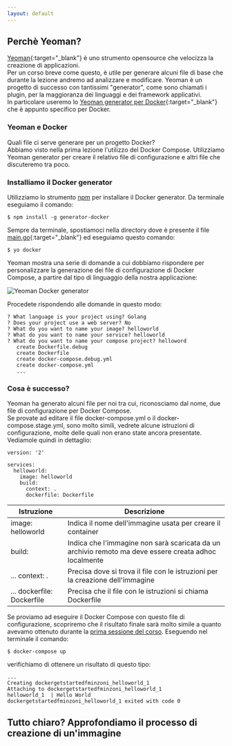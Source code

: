 ```yaml
---
layout: default
---
```


## Perchè Yeoman?

[Yeoman](http://yeoman.io/){:target="_blank"} è uno strumento opensource che velocizza la creazione di applicazioni.  
Per un corso breve come questo, è utile per generare alcuni file di base che durante la lezione andremo ad analizzare e modificare.
Yeoman è un progetto di successo con tantissimi "generator", come sono chiamati i plugin, per la maggioranza dei linguaggi e dei framework applicativi.  
In particolare useremo lo [Yeoman generator per Docker](https://github.com/Microsoft/generator-docker){:target="_blank"} che è appunto specifico per Docker.

### Yeoman e Docker

Quali file ci serve generare per un progetto Docker?  
Abbiamo visto nella prima lezione l'utilizzo del Docker Compose.
Utilizziamo Yeoman generator per creare il relativo file di configurazione e altri file che discuteremo tra poco.

### Installiamo il Docker generator

Utilizziamo lo strumento [npm](https://www.npmjs.com/) per installare il Docker generator. Da terminale eseguiamo il comando:

```$ npm install -g generator-docker```

Sempre da terminale, spostiamoci nella directory dove è presente il file [main.go](https://github.com/LOG-ED/docker-get-started/blob/master/main.go){:target="_blank"} ed eseguiamo questo comando:

```$ yo docker```

Yeoman mostra una serie di domande a cui dobbiamo rispondere per personalizzare la generazione dei file di configurazione di Docker Compose, a partire dal tipo di linguaggio della nostra applicazione:

![Yeoman Docker generator](/docker-get-started/images/yo-docker.png "Yeoman Docker generator")

Procedete rispondendo alle domande in questo modo:

```
? What language is your project using? Golang
? Does your project use a web server? No
? What do you want to name your image? helloworld
? What do you want to name your service? helloworld
? What do you want to name your compose project? helloword
   create Dockerfile.debug
   create Dockerfile
   create docker-compose.debug.yml
   create docker-compose.yml
   ...
```

### Cosa è successo?

Yeoman ha generato alcuni file per noi tra cui, riconosciamo dal nome, due file di configurazione per Docker Compose.   
Se provate ad editare il file docker-compose.yml o il docker-compose.stage.yml, sono molto simili, vedrete alcune istruzioni di configurazione, molte delle quali non erano state ancora presentate. Vediamole quindi in dettaglio:

```
version: '2'

services:
  helloworld:
    image: helloworld
    build:
      context: .
      dockerfile: Dockerfile
```

| **Istruzione** | **Descrizione** |
| -------------- | --------------- |
| image: helloworld | Indica il nome dell'immagine usata per creare il container |
| build: | Indica che l'immagine non sarà scaricata da un archivio remoto ma deve essere creata adhoc localmente |
| ... context: . | Precisa dove si trova il file con le istruzioni per la creazione dell'immagine |
| ... dockerfile: Dockerfile | Precisa che il file con le istruzioni si chiama Dockerfile |

Se proviamo ad eseguire il Docker Compose con questo file di configurazione, scopriremo che il risultato finale sarà molto simile a quanto avevamo ottenuto durante la [prima sessione del corso](sessione1_1). Eseguendo nel terminale il comando:

```$ docker-compose up```

verifichiamo di ottenere un risultato di questo tipo:

```
...
Creating dockergetstartedfminzoni_helloworld_1
Attaching to dockergetstartedfminzoni_helloworld_1
helloworld_1  | Hello World
dockergetstartedfminzoni_helloworld_1 exited with code 0
```

## Tutto chiaro? Approfondiamo il processo di creazione di un'immagine

